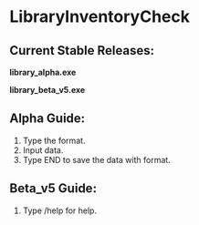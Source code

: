 # LibraryInventoryCheck

## Current Stable Releases:

**library_alpha.exe**

**library_beta_v5.exe**

## Alpha Guide:

1. Type the format.
2. Input data.
3. Type END to save the data with format.

## Beta_v5 Guide:

1. Type /help for help.

